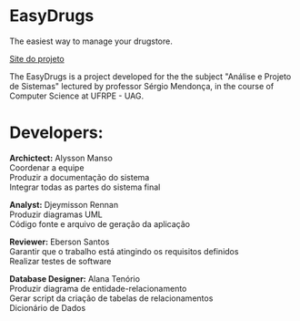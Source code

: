 # EasyDrugs
The easiest way to manage your drugstore.

<a href="https://alyssonmanso.wixsite.com/easydrugs"> Site do projeto </a>


The EasyDrugs is a project developed for the the subject "Análise e Projeto de Sistemas" lectured 
by professor Sérgio Mendonça, in the course of Computer Science at UFRPE - UAG.

# Developers:

<b>Archictect:</b>
  Alysson Manso<br>
  Coordenar a equipe<br>
  Produzir a documentação do sistema<br>
  Integrar todas as partes do sistema final<br>

<b>Analyst:</b>
Djeymisson Rennan<br>
  Produzir diagramas UML<br>
  Código fonte e arquivo de geração da aplicação<br>

<b>Reviewer:</b> 
Eberson Santos<br>
  Garantir que o trabalho está atingindo os requisitos definidos<br>
  Realizar testes de software<br>

<b>Database Designer:</b> 
Alana Tenório<br>
  Produzir diagrama de entidade-relacionamento<br>
  Gerar script da criação de tabelas de relacionamentos<br>
  Dicionário de Dados<br>


